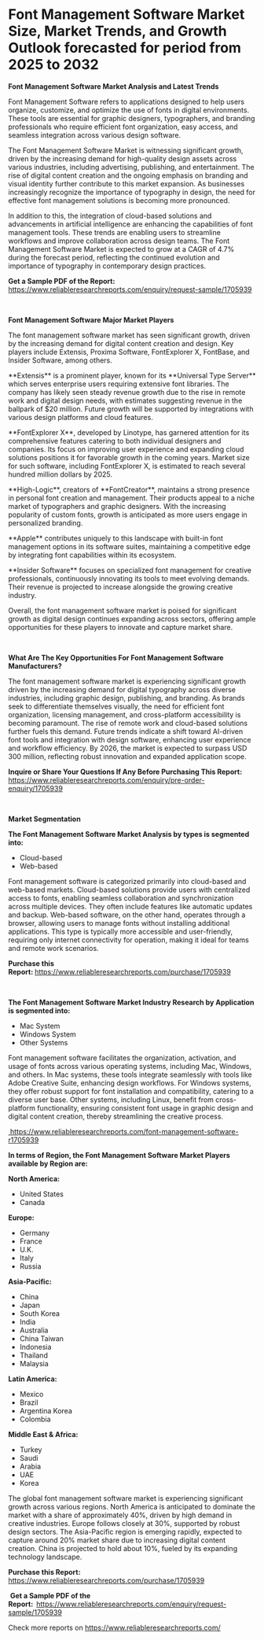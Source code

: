 <p><h1>Font Management Software Market Size, Market Trends, and Growth Outlook forecasted for period from 2025 to 2032</h1></p><p><strong>Font Management Software Market Analysis and Latest Trends</strong></p>
<p><p>Font Management Software refers to applications designed to help users organize, customize, and optimize the use of fonts in digital environments. These tools are essential for graphic designers, typographers, and branding professionals who require efficient font organization, easy access, and seamless integration across various design software. </p><p>The Font Management Software Market is witnessing significant growth, driven by the increasing demand for high-quality design assets across various industries, including advertising, publishing, and entertainment. The rise of digital content creation and the ongoing emphasis on branding and visual identity further contribute to this market expansion. As businesses increasingly recognize the importance of typography in design, the need for effective font management solutions is becoming more pronounced.</p><p>In addition to this, the integration of cloud-based solutions and advancements in artificial intelligence are enhancing the capabilities of font management tools. These trends are enabling users to streamline workflows and improve collaboration across design teams. The Font Management Software Market is expected to grow at a CAGR of 4.7% during the forecast period, reflecting the continued evolution and importance of typography in contemporary design practices.</p></p>
<p><strong>Get a Sample PDF of the Report:&nbsp;</strong> <a href="https://www.reliableresearchreports.com/enquiry/request-sample/1705939?utm_campaign=3077&utm_medium=2&utm_source=Github&utm_content=ia&utm_term=27032025&utm_id=font-management-software">https://www.reliableresearchreports.com/enquiry/request-sample/1705939</a></p>
<p>&nbsp;</p>
<p><strong>Font Management Software Major Market Players</strong></p>
<p><p>The font management software market has seen significant growth, driven by the increasing demand for digital content creation and design. Key players include Extensis, Proxima Software, FontExplorer X, FontBase, and Insider Software, among others.</p><p>**Extensis** is a prominent player, known for its **Universal Type Server** which serves enterprise users requiring extensive font libraries. The company has likely seen steady revenue growth due to the rise in remote work and digital design needs, with estimates suggesting revenue in the ballpark of $20 million. Future growth will be supported by integrations with various design platforms and cloud features.</p><p>**FontExplorer X**, developed by Linotype, has garnered attention for its comprehensive features catering to both individual designers and companies. Its focus on improving user experience and expanding cloud solutions positions it for favorable growth in the coming years. Market size for such software, including FontExplorer X, is estimated to reach several hundred million dollars by 2025.</p><p>**High-Logic**, creators of **FontCreator**, maintains a strong presence in personal font creation and management. Their products appeal to a niche market of typographers and graphic designers. With the increasing popularity of custom fonts, growth is anticipated as more users engage in personalized branding.</p><p>**Apple** contributes uniquely to this landscape with built-in font management options in its software suites, maintaining a competitive edge by integrating font capabilities within its ecosystem.</p><p>**Insider Software** focuses on specialized font management for creative professionals, continuously innovating its tools to meet evolving demands. Their revenue is projected to increase alongside the growing creative industry.</p><p>Overall, the font management software market is poised for significant growth as digital design continues expanding across sectors, offering ample opportunities for these players to innovate and capture market share.</p></p>
<p>&nbsp;</p>
<p><strong>What Are The Key Opportunities For Font Management Software Manufacturers?</strong></p>
<p><p>The font management software market is experiencing significant growth driven by the increasing demand for digital typography across diverse industries, including graphic design, publishing, and branding. As brands seek to differentiate themselves visually, the need for efficient font organization, licensing management, and cross-platform accessibility is becoming paramount. The rise of remote work and cloud-based solutions further fuels this demand. Future trends indicate a shift toward AI-driven font tools and integration with design software, enhancing user experience and workflow efficiency. By 2026, the market is expected to surpass USD 300 million, reflecting robust innovation and expanded application scope.</p></p>
<p><strong>Inquire or Share Your Questions If Any Before Purchasing This Report:</strong> <a href="https://www.reliableresearchreports.com/enquiry/pre-order-enquiry/1705939?utm_campaign=3077&utm_medium=2&utm_source=Github&utm_content=ia&utm_term=27032025&utm_id=font-management-software">https://www.reliableresearchreports.com/enquiry/pre-order-enquiry/1705939</a></p>
<p>&nbsp;</p>
<p><strong>Market Segmentation</strong></p>
<p><strong>The Font Management Software Market Analysis by types is segmented into:</strong></p>
<p><ul><li>Cloud-based</li><li>Web-based</li></ul></p>
<p><p>Font management software is categorized primarily into cloud-based and web-based markets. Cloud-based solutions provide users with centralized access to fonts, enabling seamless collaboration and synchronization across multiple devices. They often include features like automatic updates and backup. Web-based software, on the other hand, operates through a browser, allowing users to manage fonts without installing additional applications. This type is typically more accessible and user-friendly, requiring only internet connectivity for operation, making it ideal for teams and remote work scenarios.</p></p>
<p><strong>Purchase this Report:&nbsp;</strong><a href="https://www.reliableresearchreports.com/purchase/1705939?utm_campaign=3077&utm_medium=2&utm_source=Github&utm_content=ia&utm_term=27032025&utm_id=font-management-software">https://www.reliableresearchreports.com/purchase/1705939</a></p>
<p>&nbsp;</p>
<p><strong>The Font Management Software Market Industry Research by Application is segmented into:</strong></p>
<p><ul><li>Mac System</li><li>Windows System</li><li>Other Systems</li></ul></p>
<p><p>Font management software facilitates the organization, activation, and usage of fonts across various operating systems, including Mac, Windows, and others. In Mac systems, these tools integrate seamlessly with tools like Adobe Creative Suite, enhancing design workflows. For Windows systems, they offer robust support for font installation and compatibility, catering to a diverse user base. Other systems, including Linux, benefit from cross-platform functionality, ensuring consistent font usage in graphic design and digital content creation, thereby streamlining the creative process.</p></p>
<p><a href="https://www.reliableresearchreports.com/font-management-software-r1705939?utm_campaign=3077&utm_medium=2&utm_source=Github&utm_content=ia&utm_term=27032025&utm_id=font-management-software">&nbsp;https://www.reliableresearchreports.com/font-management-software-r1705939</a></p>
<p><strong>In terms of Region, the Font Management Software Market Players available by Region are:</strong></p>
<p>
    <p> <strong> North America: </strong>
        <ul>
            <li>United States</li>
            <li>Canada</li>
        </ul>
        </p> 
    <p> <strong> Europe: </strong>
        <ul>
            <li>Germany</li>
            <li>France</li>
            <li>U.K.</li>
            <li>Italy</li>
            <li>Russia</li>
        </ul>
        </p> 
    <p> <strong> Asia-Pacific: </strong>
        <ul>
            <li>China</li>
            <li>Japan</li>
            <li>South Korea</li>
            <li>India</li>
            <li>Australia</li>
            <li>China Taiwan</li>
            <li>Indonesia</li>
            <li>Thailand</li>
            <li>Malaysia</li>
        </ul>
        </p> 
    <p> <strong> Latin America: </strong>
        <ul>
            <li>Mexico</li>
            <li>Brazil</li>
            <li>Argentina Korea</li>
            <li>Colombia</li>
        </ul>
        </p> 
    <p> <strong> Middle East & Africa: </strong>
        <ul>
            <li>Turkey</li>
            <li>Saudi</li>
            <li>Arabia</li>
            <li>UAE</li>
            <li>Korea</li>
        </ul>
    </p>
    </p>
<p><p>The global font management software market is experiencing significant growth across various regions. North America is anticipated to dominate the market with a share of approximately 40%, driven by high demand in creative industries. Europe follows closely at 30%, supported by robust design sectors. The Asia-Pacific region is emerging rapidly, expected to capture around 20% market share due to increasing digital content creation. China is projected to hold about 10%, fueled by its expanding technology landscape.</p></p>
<p><strong>Purchase this Report: </strong><a href="https://www.reliableresearchreports.com/purchase/1705939?utm_campaign=3077&utm_medium=2&utm_source=Github&utm_content=ia&utm_term=27032025&utm_id=font-management-software">https://www.reliableresearchreports.com/purchase/1705939</a></p>
<p>&nbsp;<strong>Get a Sample PDF of the Report:&nbsp;&nbsp;</strong><a href="https://www.reliableresearchreports.com/enquiry/request-sample/1705939?utm_campaign=3077&utm_medium=2&utm_source=Github&utm_content=ia&utm_term=27032025&utm_id=font-management-software">https://www.reliableresearchreports.com/enquiry/request-sample/1705939</a></p>
<p><strong></strong></p>
<p>Check more reports on <a href="https://www.reliableresearchreports.com/?utm_campaign=3077&utm_medium=2&utm_source=Github&utm_content=ia&utm_term=27032025&utm_id=font-management-software">https://www.reliableresearchreports.com/</a></p>